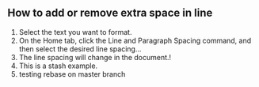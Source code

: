 ## How to add or remove extra space in line ##
1. Select the text you want to format.
2. On the Home tab, click the Line and Paragraph Spacing command, and then select the desired line spacing...
3. The line spacing will change in the document.!
4. This is a stash example.
5. testing rebase on master branch